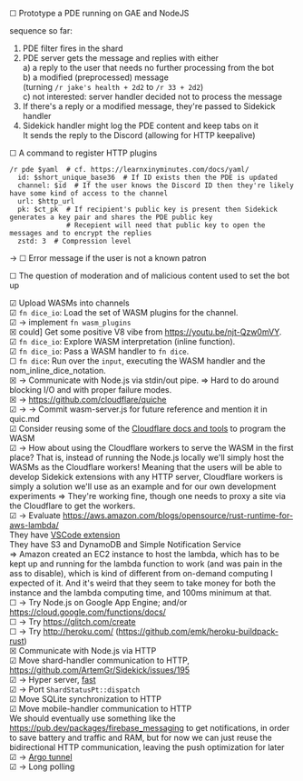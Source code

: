 
☐ Prototype a PDE running on GAE and NodeJS

sequence so far:  
1) PDE filter fires in the shard  
2) PDE server gets the message and replies with either  
  a) a reply to the user that needs no further processing from the bot  
  b) a modified (preprocessed) message  
     (turning `/r jake's health + 2d2` to `/r 33 + 2d2`)  
  c) not interested: server handler decided not to process the message  
3) If there's a reply or a modified message, they're passed to Sidekick handler  
4) Sidekick handler might log the PDE content and keep tabs on it  
  It sends the reply to the Discord (allowing for HTTP keepalive)  

☐ A command to register HTTP plugins  

    /r pde $yaml  # cf. https://learnxinyminutes.com/docs/yaml/
      id: $short_unique_base36  # If ID exists then the PDE is updated
      channel: $id  # If the user knows the Discord ID then they're likely have some kind of access to the channel
      url: $http_url
      pk: $ct_pk  # If recipient's public key is present then Sidekick generates a key pair and shares the PDE public key
                  # Recepient will need that public key to open the messages and to encrypt the replies
      zstd: 3  # Compression level

→ ☐ Error message if the user is not a known patron  

☐ The question of moderation and of malicious content used to set the bot up  

☑ Upload WASMs into channels  
☑ `fn dice_io`: Load the set of WASM plugins for the channel.  
☑ → implement `fn wasm_plugins`  
☒ could] Get some positive V8 vibe from https://youtu.be/njt-Qzw0mVY.  
☑ `fn dice_io`: Explore WASM interpretation (inline function).  
☑ `fn dice_io`: Pass a WASM handler to `fn dice`.  
☐ `fn dice`: Run over the `input`, executing the WASM handler and the nom_inline_dice_notation.  
☒ → Communicate with Node.js via stdin/out pipe. ⇒ Hard to do around blocking I/O and with proper failure modes.  
☒ → https://github.com/cloudflare/quiche  
☑ → → Commit wasm-server.js for future reference and mention it in quic.md  
☑ Consider reusing some of the [Cloudflare docs and tools](https://workers.cloudflare.com/docs/tutorials/build-a-rustwasm-function/) to program the WASM  
☑ → How about using the Cloudflare workers to serve the WASM in the first place? That is, instead of running the Node.js locally we'll simply host the WASMs as the Cloudflare workers! Meaning that the users will be able to develop Sidekick extensions with any HTTP server, Cloudflare workers is simply a solution we'll use as an example and for our own development experiments ⇒ They're working fine, though one needs to proxy a site via the Cloudflare to get the workers.  
☑ → Evaluate https://aws.amazon.com/blogs/opensource/rust-runtime-for-aws-lambda/  
    They have [VSCode extension](https://aws.amazon.com/visualstudiocode/)  
    They have S3 and DynamoDB and Simple Notification Service  
    ⇒ Amazon created an EC2 instance to host the lambda, which has to be kept up and running for the lambda function to work (and was pain in the ass to disable), which is kind of different from on-demand computing I expected of it. And it's weird that they seem to take money for both the instance and the lambda computing time, and 100ms minimum at that.  
☐ → Try Node.js on Google App Engine; and/or https://cloud.google.com/functions/docs/  
☐ → Try https://glitch.com/create  
☐ → Try http://heroku.com/ (https://github.com/emk/heroku-buildpack-rust)  
☒ Communicate with Node.js via HTTP  
☑ Move shard-handler communication to HTTP, https://github.com/ArtemGr/Sidekick/issues/195  
☑ → Hyper server, [fast](https://www.techempower.com/benchmarks/#section=data-r18&hw=ph&test=plaintext)  
☑ → Port `ShardStatusPt::dispatch`  
☑ Move SQLite synchronization to HTTP  
☑ Move mobile-handler communication to HTTP  
  We should eventually use something like the https://pub.dev/packages/firebase_messaging to get notifications, in order to save battery and traffic and RAM, but for now we can just reuse the bidirectional HTTP communication, leaving the push optimization for later  
☑ → [Argo tunnel](https://github.com/cloudflare/cloudflared)  
☑ → Long polling  
